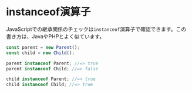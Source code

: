 # instanceof演算子

JavaScriptでの継承関係のチェックは`instanceof`演算子で確認できます。この書き方は、JavaやPHPとよく似ています。

```js
const parent = new Parent();
const child = new Child();

parent instanceof Parent; //=> true
parent instanceof Child; //=> false

child instanceof Parent; //=> true
child instanceof Child; //=> true
```
